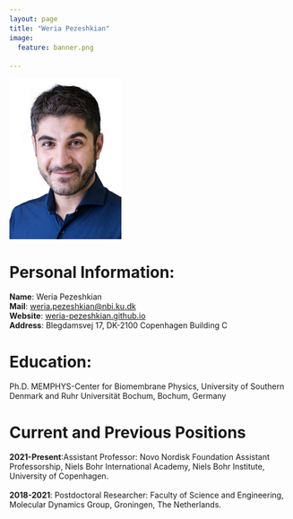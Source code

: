 ```yaml
---
layout: page
title: "Weria Pezeshkian"
image:
  feature: banner.png

---
```


<img src="/images/WeriaPezeshkian.jpg" alt="drawing" width="200"/>

# Personal Information:
**Name**: Weria Pezeshkian<br />
**Mail**: [weria.pezeshkian@nbi.ku.dk](weria.pezeshkian@nbi.ku.dk)<br />
**Website**: [weria-pezeshkian.github.io](https://weria-pezeshkian.github.io)<br />
**Address**: Blegdamsvej 17, DK-2100 Copenhagen Building C<br />


# Education:
Ph.D. MEMPHYS-Center for Biomembrane Physics, University of Southern Denmark and Ruhr Universität Bochum, Bochum, Germany <br/>


# Current and Previous Positions 
**2021-Present**:Assistant Professor:  Novo Nordisk Foundation Assistant Professorship, Niels Bohr International Academy, Niels Bohr Institute, University of Copenhagen.<br>  
**2018-2021**: Postdoctoral Researcher:  Faculty of Science and Engineering, Molecular Dynamics Group, Groningen, The Netherlands.<br>


